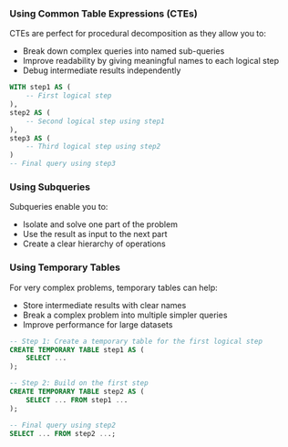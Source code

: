 ### Using Common Table Expressions (CTEs)

CTEs are perfect for procedural decomposition as they allow you to:

- Break down complex queries into named sub-queries
- Improve readability by giving meaningful names to each logical step
- Debug intermediate results independently

```SQL
WITH step1 AS (
    -- First logical step
),
step2 AS (
    -- Second logical step using step1
),
step3 AS (
    -- Third logical step using step2
)
-- Final query using step3
```

### Using Subqueries

Subqueries enable you to:

- Isolate and solve one part of the problem
- Use the result as input to the next part
- Create a clear hierarchy of operations

### Using Temporary Tables

For very complex problems, temporary tables can help:

- Store intermediate results with clear names
- Break a complex problem into multiple simpler queries
- Improve performance for large datasets

```SQL
-- Step 1: Create a temporary table for the first logical step
CREATE TEMPORARY TABLE step1 AS (
    SELECT ...
);

-- Step 2: Build on the first step
CREATE TEMPORARY TABLE step2 AS (
    SELECT ... FROM step1 ...
);

-- Final query using step2
SELECT ... FROM step2 ...;
```
